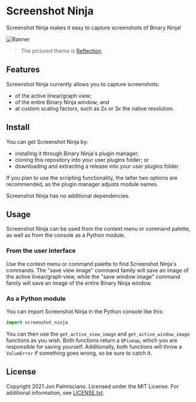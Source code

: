 # Screenshot Ninja

Screenshot Ninja makes it easy to capture screenshots of Binary Ninja!

![Banner](https://raw.githubusercontent.com/jonpalmisc/screenshot_ninja/master/banner.png)

> The pictured theme is [Reflection](https://github.com/jonpalmisc/bn-reflection-theme).

## Features

Screenshot Ninja currently allows you to capture screenshots:

- of the active linear/graph view;
- of the entire Binary Ninja window; and
- at custom scaling factors, such as 2x or 3x the native resolution.

## Install

You can get Screenshot Ninja by:

- installing it through Binary Ninja's plugin manager;
- cloning this repository into your user plugins folder; or
- downloading and extracting a release into your user plugins folder.

If you plan to use the scripting functionality, the latter two options are
recommended, as the plugin manager adjusts module names.

Screenshot Ninja has no additional dependencies.

## Usage

Screenshot Ninja can be used from the context menu or command palette, as well
as from the console as a Python module.

### From the user interface

Use the context menu or command palette to find Screenshot Ninja's commands. The
"save view image" command family will save an image of the active linear/graph
view, while the "save window image" command family will save an image of the
entire Binary Ninja window.

### As a Python module

You can import Screenshot Ninja in the Python console like this:

``` python
import screenshot_ninja
```

You can then use the `get_active_view_image` and `get_active_window_image`
functions as you wish. Both functions return a `QPixmap`, which you are
responsible for saving yourself. Additionally, both functions will throw a
`ValueError` if something goes wrong, so be sure to catch it.

## License

Copyright 2021 Jon Palmisciano. Licensed under the MIT License. For additional
information, see [LICENSE.txt](LICENSE.txt).
